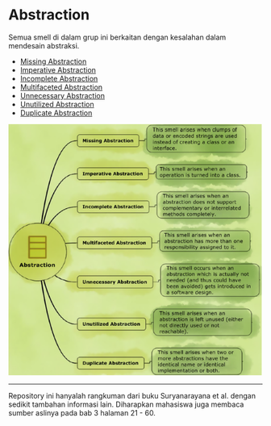# Abstraction

Semua smell di dalam grup ini berkaitan dengan kesalahan dalam mendesain abstraksi.

- [Missing Abstraction](missing)
- [Imperative Abstraction](imperative)
- [Incomplete Abstraction](incomplete)
- [Multifaceted Abstraction](multifaceted)
- [Unnecessary Abstraction](unnecessary)
- [Unutilized Abstraction](unutilized)
- [Duplicate Abstraction](duplicate)

![Girish abstraction smell](abstraction.png)

---

Repository ini hanyalah rangkuman dari buku Suryanarayana et al. dengan sedikit tambahan informasi lain. Diharapkan mahasiswa juga membaca sumber aslinya pada bab 3 halaman 21 - 60.